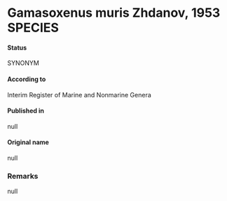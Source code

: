 # Gamasoxenus muris Zhdanov, 1953 SPECIES

#### Status
SYNONYM

#### According to
Interim Register of Marine and Nonmarine Genera

#### Published in
null

#### Original name
null

### Remarks
null